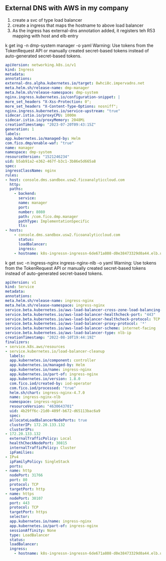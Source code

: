 ## External DNS with AWS in my company

1. create a svc of type load balancer
2. create a ingress that maps the hostname to above load balancer
3. As the ingress has external-dns annotation added, it registers teh R53 mapping with host and elb entry

k get ing -n dmp-system manager -o yaml
Warning: Use tokens from the TokenRequest API or manually created secret-based tokens instead of auto-generated secret-based tokens.
```yaml
apiVersion: networking.k8s.io/v1
kind: Ingress
metadata:
annotations:
external-dns.alpha.kubernetes.io/target: 8whci8c.impervadns.net
meta.helm.sh/release-name: dmp-manager
meta.helm.sh/release-namespace: dmp-system
nginx.ingress.kubernetes.io/configuration-snippet: |
more_set_headers "X-Xss-Protection: 0";
more_set_headers "X-Content-Type-Options: nosniff";
nginx.ingress.kubernetes.io/service-upstream: "true"
sidecar.istio.io/proxyCPU: 1000m
sidecar.istio.io/proxyMemory: 2048Mi
creationTimestamp: "2023-07-20T09:43:15Z"
generation: 1
labels:
app.kubernetes.io/managed-by: Helm
com.fico.dmp/enable-waf: "true"
name: manager
namespace: dmp-system
resourceVersion: "1521246234"
uid: b5ab91a2-e362-467f-b3c1-3b86e5d665a8
spec:
ingressClassName: nginx
rules:
- host: console.dms.sandbox.usw2.ficoanalyticcloud.com
  http:
  paths:
    - backend:
      service:
      name: manager
      port:
      number: 8080
      path: /com.fico.dmp.manager
      pathType: ImplementationSpecific
      tls:
- hosts:
    - console.dms.sandbox.usw2.ficoanalyticcloud.com
      status:
      loadBalancer:
      ingress:
    - hostname: k8s-ingressn-ingressn-6de671a808-d0e38473329d0a44.elb.us-west-2.amazonaws.com
```

k get svc -n ingress-nginx ingress-nginx-nlb -o yaml
Warning: Use tokens from the TokenRequest API or manually created secret-based tokens instead of auto-generated secret-based tokens.
```yaml
apiVersion: v1
kind: Service
metadata:
annotations:
meta.helm.sh/release-name: ingress-nginx
meta.helm.sh/release-namespace: ingress-nginx
service.beta.kubernetes.io/aws-load-balancer-cross-zone-load-balancing-enabled: "false"
service.beta.kubernetes.io/aws-load-balancer-healthcheck-port: "443"
service.beta.kubernetes.io/aws-load-balancer-healthcheck-protocol: TCP
service.beta.kubernetes.io/aws-load-balancer-proxy-protocol: '*'
service.beta.kubernetes.io/aws-load-balancer-scheme: internet-facing
service.beta.kubernetes.io/aws-load-balancer-type: nlb-ip
creationTimestamp: "2022-08-10T19:44:19Z"
finalizers:
- service.k8s.aws/resources
- service.kubernetes.io/load-balancer-cleanup
  labels:
  app.kubernetes.io/component: controller
  app.kubernetes.io/managed-by: Helm
  app.kubernetes.io/name: ingress-nginx
  app.kubernetes.io/part-of: ingress-nginx
  app.kubernetes.io/version: 1.8.0
  com.fico.iod/created-by: iod-operator
  com.fico.iod/processed: "true"
  helm.sh/chart: ingress-nginx-4.7.0
  name: ingress-nginx-nlb
  namespace: ingress-nginx
  resourceVersion: "4630643701"
  uid: 4b29ff6c-21d0-409f-b672-d65113bac6a9
  spec:
  allocateLoadBalancerNodePorts: true
  clusterIP: 172.20.133.132
  clusterIPs:
- 172.20.133.132
  externalTrafficPolicy: Local
  healthCheckNodePort: 30815
  internalTrafficPolicy: Cluster
  ipFamilies:
- IPv4
  ipFamilyPolicy: SingleStack
  ports:
- name: http
  nodePort: 31766
  port: 80
  protocol: TCP
  targetPort: http
- name: https
  nodePort: 30107
  port: 443
  protocol: TCP
  targetPort: https
  selector:
  app.kubernetes.io/name: ingress-nginx
  app.kubernetes.io/part-of: ingress-nginx
  sessionAffinity: None
  type: LoadBalancer
  status:
  loadBalancer:
  ingress:
    - hostname: k8s-ingressn-ingressn-6de671a808-d0e38473329d0a44.elb.us-west-2.amazonaws.com
```